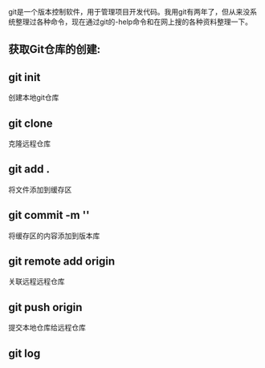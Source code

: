 
git是一个版本控制软件，用于管理项目开发代码。我用git有两年了，但从来没系统整理过各种命令，现在通过git的-help命令和在网上搜的各种资料整理一下。


获取Git仓库的创建:
- 

## git init
创建本地git仓库

## git clone
克隆远程仓库

## git add .
将文件添加到缓存区

## git commit -m ''
将缓存区的内容添加到版本库

## git remote add origin <url>
关联远程远程仓库

## git push origin <path>
提交本地仓库给远程仓库

## git log
